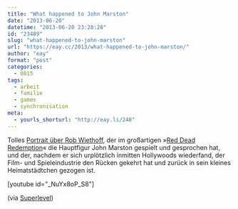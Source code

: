 ```yaml
---
title: "What happened to John Marston"
date: "2013-06-20"
datetime: "2013-06-20 23:28:28"
id: "23489"
slug: "what-happened-to-john-marston"
url: "https://eay.cc/2013/what-happened-to-john-marston/"
author: "eay"
format: "post"
categories:
  - 0815
tags:
  - arbeit
  - familie
  - games
  - synchronisation
meta:
  - yourls_shorturl: "http://eay.li/248"
---
```


Tolles [Portrait über Rob Wiethoff](http://www.polygon.com/features/2013/6/19/4406600/small-town-man-John-Marston), der im großartigen »[Red Dead Redemption](http://www.rockstargames.com/reddeadredemption/de_de)« die Hauptfigur John Marston gespielt und gesprochen hat, und der, nachdem er sich urplötzlich inmitten Hollywoods wiederfand, der Film- und Spieleindustrie den Rücken gekehrt hat und zurück in sein kleines Heimatstädtchen gezogen ist.

\[youtube id="\_NuYx8oP\_S8"\]

(via [Superlevel](http://superlevel.de/spielkram/what-happened-to-john-marston/))
